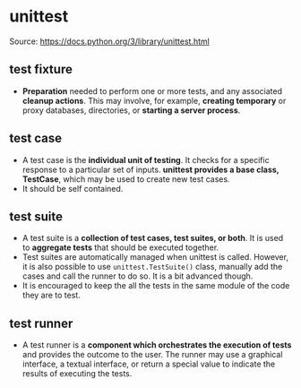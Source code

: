 # unittest

Source: https://docs.python.org/3/library/unittest.html

## test fixture

- **Preparation** needed to perform one or more tests, and any associated **cleanup actions**. This may involve, for example, **creating temporary** or proxy databases, directories, or **starting a server process**.

## test case

- A test case is the **individual unit of testing**. It checks for a specific response to a particular set of inputs. **unittest provides a base class, TestCase**, which may be used to create new test cases.
- It should be self contained.

## test suite

- A test suite is a **collection of test cases, test suites, or both**. It is used to **aggregate tests** that should be executed together.
- Test suites are automatically managed when unittest is called. However, it is also possible to use `unittest.TestSuite()` class, manually add the cases and call the runner to do so. It is a bit advanced though.
- It is encouraged to keep the all the tests in the same module of the code they are to test.

## test runner

- A test runner is a **component which orchestrates the execution of tests** and provides the outcome to the user. The runner may use a graphical interface, a textual interface, or return a special value to indicate the results of executing the tests.